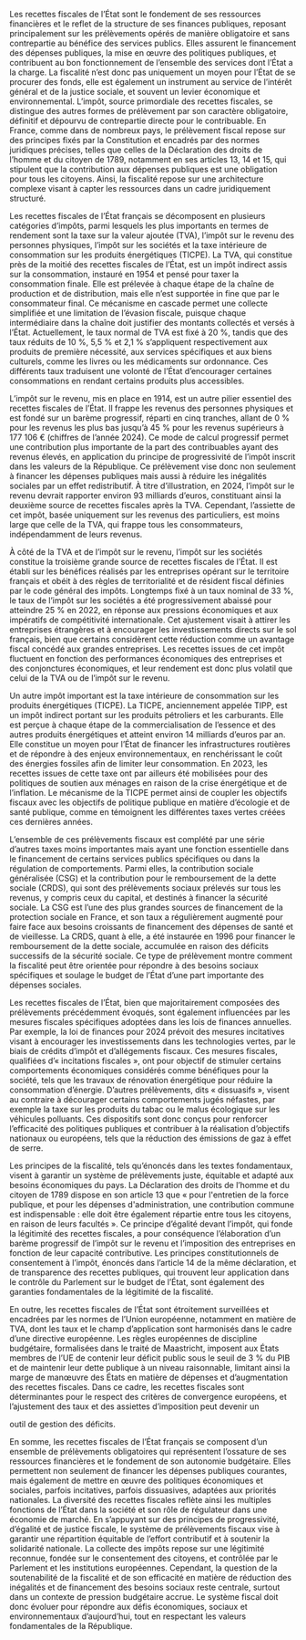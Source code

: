 Les recettes fiscales de l’État sont le fondement de ses ressources financières et le reflet de la structure de ses finances publiques, reposant principalement sur les prélèvements opérés de manière obligatoire et sans contrepartie au bénéfice des services publics. Elles assurent le financement des dépenses publiques, la mise en œuvre des politiques publiques, et contribuent au bon fonctionnement de l’ensemble des services dont l’État a la charge. La fiscalité n’est donc pas uniquement un moyen pour l’État de se procurer des fonds, elle est également un instrument au service de l’intérêt général et de la justice sociale, et souvent un levier économique et environnemental. L’impôt, source primordiale des recettes fiscales, se distingue des autres formes de prélèvement par son caractère obligatoire, définitif et dépourvu de contrepartie directe pour le contribuable. En France, comme dans de nombreux pays, le prélèvement fiscal repose sur des principes fixés par la Constitution et encadrés par des normes juridiques précises, telles que celles de la Déclaration des droits de l’homme et du citoyen de 1789, notamment en ses articles 13, 14 et 15, qui stipulent que la contribution aux dépenses publiques est une obligation pour tous les citoyens. Ainsi, la fiscalité repose sur une architecture complexe visant à capter les ressources dans un cadre juridiquement structuré.

Les recettes fiscales de l’État français se décomposent en plusieurs catégories d’impôts, parmi lesquels les plus importants en termes de rendement sont la taxe sur la valeur ajoutée (TVA), l’impôt sur le revenu des personnes physiques, l’impôt sur les sociétés et la taxe intérieure de consommation sur les produits énergétiques (TICPE). La TVA, qui constitue près de la moitié des recettes fiscales de l’État, est un impôt indirect assis sur la consommation, instauré en 1954 et pensé pour taxer la consommation finale. Elle est prélevée à chaque étape de la chaîne de production et de distribution, mais elle n’est supportée in fine que par le consommateur final. Ce mécanisme en cascade permet une collecte simplifiée et une limitation de l’évasion fiscale, puisque chaque intermédiaire dans la chaîne doit justifier des montants collectés et versés à l’État. Actuellement, le taux normal de TVA est fixé à 20 %, tandis que des taux réduits de 10 %, 5,5 % et 2,1 % s’appliquent respectivement aux produits de première nécessité, aux services spécifiques et aux biens culturels, comme les livres ou les médicaments sur ordonnance. Ces différents taux traduisent une volonté de l’État d’encourager certaines consommations en rendant certains produits plus accessibles.

L’impôt sur le revenu, mis en place en 1914, est un autre pilier essentiel des recettes fiscales de l’État. Il frappe les revenus des personnes physiques et est fondé sur un barème progressif, réparti en cinq tranches, allant de 0 % pour les revenus les plus bas jusqu’à 45 % pour les revenus supérieurs à 177 106 € (chiffres de l’année 2024). Ce mode de calcul progressif permet une contribution plus importante de la part des contribuables ayant des revenus élevés, en application du principe de progressivité de l’impôt inscrit dans les valeurs de la République. Ce prélèvement vise donc non seulement à financer les dépenses publiques mais aussi à réduire les inégalités sociales par un effet redistributif. À titre d’illustration, en 2024, l’impôt sur le revenu devrait rapporter environ 93 milliards d’euros, constituant ainsi la deuxième source de recettes fiscales après la TVA. Cependant, l’assiette de cet impôt, basée uniquement sur les revenus des particuliers, est moins large que celle de la TVA, qui frappe tous les consommateurs, indépendamment de leurs revenus.

À côté de la TVA et de l’impôt sur le revenu, l’impôt sur les sociétés constitue la troisième grande source de recettes fiscales de l’État. Il est établi sur les bénéfices réalisés par les entreprises opérant sur le territoire français et obéit à des règles de territorialité et de résident fiscal définies par le code général des impôts. Longtemps fixé à un taux nominal de 33 %, le taux de l’impôt sur les sociétés a été progressivement abaissé pour atteindre 25 % en 2022, en réponse aux pressions économiques et aux impératifs de compétitivité internationale. Cet ajustement visait à attirer les entreprises étrangères et à encourager les investissements directs sur le sol français, bien que certains considèrent cette réduction comme un avantage fiscal concédé aux grandes entreprises. Les recettes issues de cet impôt fluctuent en fonction des performances économiques des entreprises et des conjonctures économiques, et leur rendement est donc plus volatil que celui de la TVA ou de l’impôt sur le revenu.

Un autre impôt important est la taxe intérieure de consommation sur les produits énergétiques (TICPE). La TICPE, anciennement appelée TIPP, est un impôt indirect portant sur les produits pétroliers et les carburants. Elle est perçue à chaque étape de la commercialisation de l’essence et des autres produits énergétiques et atteint environ 14 milliards d’euros par an. Elle constitue un moyen pour l’État de financer les infrastructures routières et de répondre à des enjeux environnementaux, en renchérissant le coût des énergies fossiles afin de limiter leur consommation. En 2023, les recettes issues de cette taxe ont par ailleurs été mobilisées pour des politiques de soutien aux ménages en raison de la crise énergétique et de l’inflation. Le mécanisme de la TICPE permet ainsi de coupler les objectifs fiscaux avec les objectifs de politique publique en matière d’écologie et de santé publique, comme en témoignent les différentes taxes vertes créées ces dernières années.

L’ensemble de ces prélèvements fiscaux est complété par une série d’autres taxes moins importantes mais ayant une fonction essentielle dans le financement de certains services publics spécifiques ou dans la régulation de comportements. Parmi elles, la contribution sociale généralisée (CSG) et la contribution pour le remboursement de la dette sociale (CRDS), qui sont des prélèvements sociaux prélevés sur tous les revenus, y compris ceux du capital, et destinés à financer la sécurité sociale. La CSG est l’une des plus grandes sources de financement de la protection sociale en France, et son taux a régulièrement augmenté pour faire face aux besoins croissants de financement des dépenses de santé et de vieillesse. La CRDS, quant à elle, a été instaurée en 1996 pour financer le remboursement de la dette sociale, accumulée en raison des déficits successifs de la sécurité sociale. Ce type de prélèvement montre comment la fiscalité peut être orientée pour répondre à des besoins sociaux spécifiques et soulage le budget de l’État d’une part importante des dépenses sociales.

Les recettes fiscales de l’État, bien que majoritairement composées des prélèvements précédemment évoqués, sont également influencées par les mesures fiscales spécifiques adoptées dans les lois de finances annuelles. Par exemple, la loi de finances pour 2024 prévoit des mesures incitatives visant à encourager les investissements dans les technologies vertes, par le biais de crédits d’impôt et d’allégements fiscaux. Ces mesures fiscales, qualifiées d’« incitations fiscales », ont pour objectif de stimuler certains comportements économiques considérés comme bénéfiques pour la société, tels que les travaux de rénovation énergétique pour réduire la consommation d’énergie. D’autres prélèvements, dits « dissuasifs », visent au contraire à décourager certains comportements jugés néfastes, par exemple la taxe sur les produits du tabac ou le malus écologique sur les véhicules polluants. Ces dispositifs sont donc conçus pour renforcer l’efficacité des politiques publiques et contribuer à la réalisation d’objectifs nationaux ou européens, tels que la réduction des émissions de gaz à effet de serre.

Les principes de la fiscalité, tels qu’énoncés dans les textes fondamentaux, visent à garantir un système de prélèvements juste, équitable et adapté aux besoins économiques du pays. La Déclaration des droits de l’homme et du citoyen de 1789 dispose en son article 13 que « pour l'entretien de la force publique, et pour les dépenses d'administration, une contribution commune est indispensable : elle doit être également répartie entre tous les citoyens, en raison de leurs facultés ». Ce principe d’égalité devant l’impôt, qui fonde la légitimité des recettes fiscales, a pour conséquence l’élaboration d’un barème progressif de l’impôt sur le revenu et l’imposition des entreprises en fonction de leur capacité contributive. Les principes constitutionnels de consentement à l’impôt, énoncés dans l’article 14 de la même déclaration, et de transparence des recettes publiques, qui trouvent leur application dans le contrôle du Parlement sur le budget de l’État, sont également des garanties fondamentales de la légitimité de la fiscalité.

En outre, les recettes fiscales de l’État sont étroitement surveillées et encadrées par les normes de l’Union européenne, notamment en matière de TVA, dont les taux et le champ d’application sont harmonisés dans le cadre d’une directive européenne. Les règles européennes de discipline budgétaire, formalisées dans le traité de Maastricht, imposent aux États membres de l’UE de contenir leur déficit public sous le seuil de 3 % du PIB et de maintenir leur dette publique à un niveau raisonnable, limitant ainsi la marge de manœuvre des États en matière de dépenses et d’augmentation des recettes fiscales. Dans ce cadre, les recettes fiscales sont déterminantes pour le respect des critères de convergence européens, et l’ajustement des taux et des assiettes d’imposition peut devenir un

 outil de gestion des déficits.

En somme, les recettes fiscales de l’État français se composent d’un ensemble de prélèvements obligatoires qui représentent l’ossature de ses ressources financières et le fondement de son autonomie budgétaire. Elles permettent non seulement de financer les dépenses publiques courantes, mais également de mettre en œuvre des politiques économiques et sociales, parfois incitatives, parfois dissuasives, adaptées aux priorités nationales. La diversité des recettes fiscales reflète ainsi les multiples fonctions de l’État dans la société et son rôle de régulateur dans une économie de marché. En s’appuyant sur des principes de progressivité, d’égalité et de justice fiscale, le système de prélèvements fiscaux vise à garantir une répartition équitable de l’effort contributif et à soutenir la solidarité nationale. La collecte des impôts repose sur une légitimité reconnue, fondée sur le consentement des citoyens, et contrôlée par le Parlement et les institutions européennes. Cependant, la question de la soutenabilité de la fiscalité et de son efficacité en matière de réduction des inégalités et de financement des besoins sociaux reste centrale, surtout dans un contexte de pression budgétaire accrue. Le système fiscal doit donc évoluer pour répondre aux défis économiques, sociaux et environnementaux d’aujourd’hui, tout en respectant les valeurs fondamentales de la République.